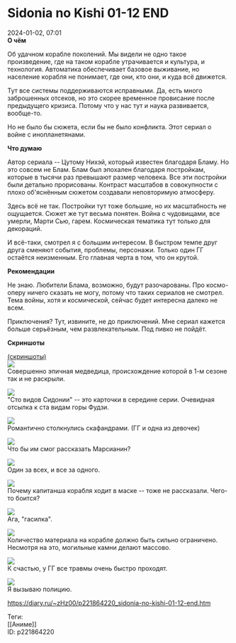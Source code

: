 Sidonia no Kishi 01-12 END
===========================

   
 2024-01-02, 07:01   
   **О чём**    
   
 Об удачном корабле поколений. Мы видели не одно такое произведение, где на таком корабле утрачивается и культура, и технология. Автоматика обеспечивает базовое выживание, но население корабля не понимает, где они, кто они, и куда всё движется.   
   
 Тут все системы поддерживаются исправными. Да, есть много заброшенных отсеков, но это скорее временное провисание после предыдущего кризиса. Потому что у нас тут и наука развивается, вообще-то.   
   
 Но не было бы сюжета, если бы не было конфликта. Этот сериал о войне с инопланетянами.   
   
  **Что думаю**    
   
 Автор сериала -- Цутому Нихэй, который известен благодаря Бламу. Но это совсем не Блам. Блам был эпохален благодаря постройкам, которые в тысячи раз превышают размер человека. Все эти постройки были детально прорисованы. Контраст масштабов в совокупности с плохо об'яснённым сюжетом создавали неповторимую атмосферу.   
   
 Здесь всё не так. Постройки тут тоже большие, но их масштабность не ощущается. Сюжет же тут весьма понятен. Война с чудовищами, все умерли, Марти Сью, гарем. Космическая тематика тут только для декораций.   
   
 И всё-таки, смотрел я с большим интересом. В быстром темпе друг друга сменяют события, проблемы, персонажи. Только один ГГ остаётся неизменным. Его главная черта в том, что он крутой.   
   
  **Рекомендации**    
   
 Не знаю. Любители Блама, возможно, будут разочарованы. Про космо-оперу ничего сказать не могу, потому что таких сериалов не смотрел. Тема войны, хотя и космической, сейчас будет интересна далеко не всем.   
   
 Приключения? Тут, извините, не до приключений. Мне сериал кажется больше серьёзным, чем развлекательным. Под пивко не пойдёт.   
   
   
  **Скриншоты**    
   
  [(скриншоты)](https://zHz00.diary.ru/p221864220.htm?index=1#linkmore221864220m1)       
  [![](pics/W7yKvl.png)](https://yapx.ru/image/W7yKv)    
 Совершенно эпичная медведица, происхождение которой в 1-м сезоне так и не раскрыли.   
   
  [![](pics/W7yKwl.png)](https://yapx.ru/image/W7yKw)    
 "Сто видов Сидонии" -- это карточки в середине серии. Очевидная отсылка к ста видам горы Фудзи.   
   
  [![](pics/W7yKyl.png)](https://yapx.ru/image/W7yKy)    
 Романтично столкнулись скафандрами. (ГГ и одна из девочек)   
   
  [![](pics/W7yKzl.png)](https://yapx.ru/image/W7yKz)    
 Что бы им смог рассказать Марсианин?   
   
  [![](pics/W7yK0l.png)](https://yapx.ru/image/W7yK0)    
 Один за всех, и все за одного.   
   
  [![](pics/W7yK1l.png)](https://yapx.ru/image/W7yK1)    
 Почему капитанша корабля ходит в маске -- тоже не рассказали. Чего-то боится?   
   
  [![](pics/W7yK2l.png)](https://yapx.ru/image/W7yK2)    
 Ага, "гасилка".   
   
  [![](pics/W7yK3l.png)](https://yapx.ru/image/W7yK3)    
 Количество материала на корабле должно быть сильно ограничено. Несмотря на это, могильные камни делают массово.   
   
  [![](pics/W7yK4l.png)](https://yapx.ru/image/W7yK4)    
 К счастью, у ГГ все травмы очень быстро проходят.   
   
  [![](pics/W7yK5l.png)](https://yapx.ru/image/W7yK5)    
 Я вызываю полицию.   
      
    
 <https://diary.ru/~zHz00/p221864220_sidonia-no-kishi-01-12-end.htm>   
   
 Теги:   
 [[Аниме]]   
 ID: p221864220